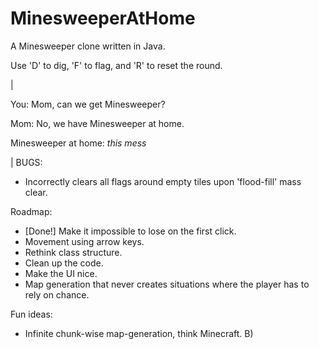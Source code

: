 # MinesweeperAtHome

A Minesweeper clone written in Java. 

Use 'D' to dig, 'F' to flag, and 'R' to reset the round.

|

You: Mom, can we get Minesweeper?

Mom: No, we have Minesweeper at home.

Minesweeper at home: *this mess*

|
BUGS:
* Incorrectly clears all flags around empty tiles upon 'flood-fill' mass clear.

Roadmap:
* [Done!] Make it impossible to lose on the first click. 
* Movement using arrow keys. 
* Rethink class structure.
* Clean up the code. 
* Make the UI nice. 
* Map generation that never creates situations where the player has to rely on chance.

Fun ideas:
* Infinite chunk-wise map-generation, think Minecraft. B)
